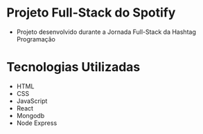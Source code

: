 # Projeto Full-Stack do Spotify

- Projeto desenvolvido durante a Jornada Full-Stack da Hashtag Programação

# Tecnologias Utilizadas

- HTML
- CSS
- JavaScript
- React
- Mongodb
- Node Express
